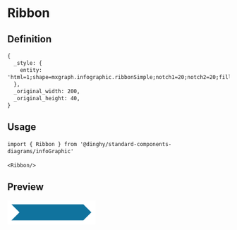 # Ribbon

## Definition

```
{
  _style: { 
    entity: 'html=1;shape=mxgraph.infographic.ribbonSimple;notch1=20;notch2=20;fillColor=#10739E;strokeColor=none;align=center;verticalAlign=middle;fontColor=#ffffff;fontSize=14;fontStyle=1;',
  },
  _original_width: 200,
  _original_height: 40,
}
```

## Usage

```
import { Ribbon } from '@dinghy/standard-components-diagrams/infoGraphic'

<Ribbon/>
```

## Preview

<img src="./ribbon.png" width="200"/>
